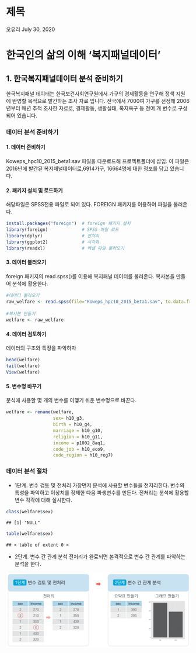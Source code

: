 제목
================
오유리
July 30, 2020

# 한국인의 삶의 이해 ‘복지패널데이터’

## 1\. 한국복지패널데이터 분석 준비하기

한국복지패널 데이터는 한국보건사회연구원에서 가구의 경제활동을 연구해 정책 지원에 반영할 목적으로 발간하는 조사 자료 입니다.
전국에서 7000여 가구를 선정해 2006년부터 매년 추적 조사한 자료로, 경제활동, 생활실태, 복지욕구 등 천여 개
변수로 구성되어 있습니다.

### 데이터 분석 준비하기

#### 1\. 데이터 준비하기

Koweps\_hpc10\_2015\_beta1.sav 파일을 다운로드해 프로젝트폴더에 삽입. 이 파일은 2016년에 발간된
복지패널데이터로,6914가구, 16664명에 대한 정보를 담고 있습니다.

#### 2\. 패키지 설치 및 로드하기

해당파일은 SPSS전용 파일로 되어 있다. FOREIGN 패키지를 이용하여 파일을 불러온다.

``` r
install.packages("foreign")  # foreign 패키지 설치
library(foreign)             # SPSS 파일 로드
library(dplyr)               # 전처리
library(ggplot2)             # 시각화
library(readxl)              # 엑셀 파일 불러오기
```

#### 3\. 데이터 불러오기

foreign 패키지의 read.spss()를 이용해 복지패널 데이터를 불러온다. 복사본을 만들어 분석에 활용한다.

``` r
#데이터 불러오기
raw_welfare <- read.spss(file="Koweps_hpc10_2015_beta1.sav", to.data.frame=T)

#복사본 만들기
welfare <- raw_welfare
```

#### 4\. 데이터 검토하기

데이터의 구조와 특징을 파악하자

``` r
head(welfare)
tail(welfare)
View(welfare)
```

#### 5\. 변수명 바꾸기

분석에 사용할 몇 개의 변수를 이햏기 쉬운 변수명으로 바꾼다.

``` r
welfare <- rename(welfare, 
                  sex= h10_g3,
                  birth = h10_g4,
                  marriage = h10_g10,
                  religion = h10_g11,
                  income = p1002_8aq1,
                  code_job = h10_eco9,
                  code_region = h10_reg7)
```

### 데이터 분석 절차

  - 1단계. 변수 검토 및 전처리 가장먼저 분석에 사용할 변수들을 천저리한다. 변수의 특성을 파악하고 이상치를 정제한 다음
    파생변수를 만든다. 전처리는 분석에 활용할 변수 각각에 대해 실시한다.

<!-- end list -->

``` r
class(welfare$sex)
```

    ## [1] "NULL"

``` r
table(welfare$sex)
```

    ## < table of extent 0 >

  - 2단계. 변수 간 관계 분석 전처리가 완료되면 본격적으로 변수 간 관계를 파악하는 분석을 한다.

![](img/09_01.png)
